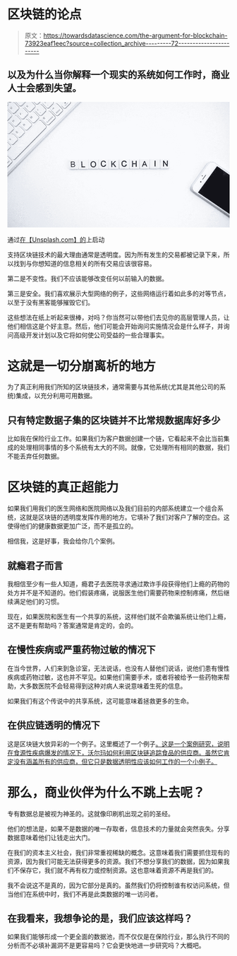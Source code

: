 # 区块链的论点

> 原文：<https://towardsdatascience.com/the-argument-for-blockchain-73923eaf1eec?source=collection_archive---------72----------------------->

## 以及为什么当你解释一个现实的系统如何工作时，商业人士会感到失望。

![](img/a4ca75228bb4c99902a7ba86a272f44c.png)

通过[在【Unsplash.com】的](https://unsplash.com/@launchpresso)上启动

支持区块链技术的最大理由通常是透明度。因为所有发生的交易都被记录下来，所以找到与你想知道的信息相关的所有交易应该很容易。

第二是不变性。我们不应该能够改变任何以前输入的数据。

第三是安全。我们喜欢展示大型网络的例子，这些网络运行着如此多的对等节点，以至于没有黑客能够摧毁它们。

这些想法在纸上听起来很棒，对吗？你当然可以带他们去见你的高层管理人员，让他们相信这是个好主意。然后，他们可能会开始询问实施情况会是什么样子，并询问高级开发计划以及它将如何使公司受益的一些合理事实。

# 这就是一切分崩离析的地方

为了真正利用我们所知的区块链技术，通常需要与其他系统(尤其是其他公司的系统)集成，以充分利用可用数据。

## 只有特定数据子集的区块链并不比常规数据库好多少

比如我在保险行业工作。如果我们为客户数据创建一个链，它看起来不会比当前集成的处理相同事情的多个系统有太大的不同。就像，它处理所有相同的数据，我们不能丢弃任何数据。

# 区块链的真正超能力

如果我们用我们的医生网络和医院网络以及我们目前的内部系统建立一个组合系统，这就是区块链的透明度发挥作用的地方。它填补了我们对客户了解的空白。这使得他们的健康数据更加广泛，而不是孤立的。

相信我，这是好事，我会给你几个案例。

## 就瘾君子而言

我相信至少有一些人知道，瘾君子去医院寻求通过欺诈手段获得他们上瘾的药物的处方并不是不知道的。他们假装疼痛，说服医生他们需要药物来控制疼痛，然后继续满足他们的习惯。

现在，如果医院和医生有一个共享的系统，这样他们就不会欺骗系统让他们上瘾，这不是更有帮助吗？答案通常是肯定的，会的。

## 在慢性疾病或严重药物过敏的情况下

在当今世界，人们来到急诊室，无法说话，也没有人替他们说话，说他们患有慢性疾病或药物过敏，这也并不罕见。如果他们需要手术，或者将被给予一些药物来帮助，大多数医院不会轻易得到这种对病人来说意味着生死的信息。

如果我们有这个传说中的共享系统，这可能意味着拯救更多的生命。

## 在供应链透明的情况下

这是区块链大放异彩的一个例子。这里概述了一个例子[。这是一个案例研究，说明在食源性疾病爆发的情况下，沃尔玛如何利用区块链追踪食品的供应商。虽然它肯定没有涵盖所有的供应商，但它只是数据透明性应该如何工作的一个小例子。](https://www.hyperledger.org/learn/publications/walmart-case-study)

# 那么，商业伙伴为什么不跳上去呢？

专有数据总是被视为神圣的。这就像印刷机出现之前的圣经。

他们的想法是，如果不是数据的唯一存取者，信息技术的力量就会突然丧失。分享数据意味着他们让钱走出大门。

在我们的资本主义社会，我们非常重视稀缺的概念。这意味着我们需要抓住现有的资源，因为我们可能无法获得更多的资源。我们不想分享我们的数据，因为如果我们不保存它，我们就不再有权力或控制资源。这也意味着资源不再是我们的。

我不会说这不是真的，因为它部分是真的。虽然我们仍将控制谁有权访问系统，但当他们在系统中时，我们不再是此类数据的唯一访问者。

## 在我看来，我想争论的是，我们应该这样吗？

如果我们能够形成一个更全面的数据池，而不仅仅是在保险行业，那么执行不同的分析而不必填补漏洞不是更容易吗？它会更快地进一步研究吗？大概吧。
